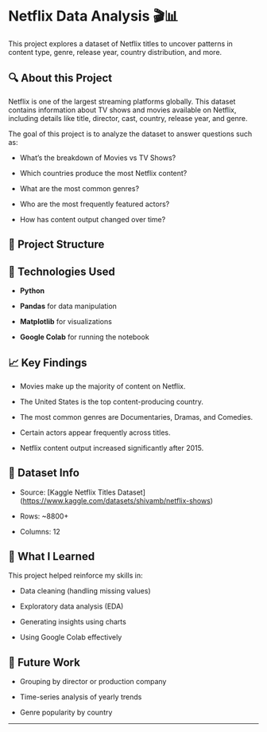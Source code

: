 # Netflix Data Analysis 🎬📊



This project explores a dataset of Netflix titles to uncover patterns in content type, genre, release year, country distribution, and more.



## 🔍 About this Project



Netflix is one of the largest streaming platforms globally. This dataset contains information about TV shows and movies available on Netflix, including details like title, director, cast, country, release year, and genre.



The goal of this project is to analyze the dataset to answer questions such as:

- What’s the breakdown of Movies vs TV Shows?

- Which countries produce the most Netflix content?

- What are the most common genres?

- Who are the most frequently featured actors?

- How has content output changed over time?



## 📁 Project Structure





## 🧪 Technologies Used



- **Python**

- **Pandas** for data manipulation

- **Matplotlib** for visualizations

- **Google Colab** for running the notebook



## 📈 Key Findings



- Movies make up the majority of content on Netflix.

- The United States is the top content-producing country.

- The most common genres are Documentaries, Dramas, and Comedies.

- Certain actors appear frequently across titles.

- Netflix content output increased significantly after 2015.



## 📂 Dataset Info



- Source: \[Kaggle Netflix Titles Dataset](https://www.kaggle.com/datasets/shivamb/netflix-shows)

- Rows: ~8800+

- Columns: 12



## 🧠 What I Learned



This project helped reinforce my skills in:

- Data cleaning (handling missing values)

- Exploratory data analysis (EDA)

- Generating insights using charts

- Using Google Colab effectively



## 📌 Future Work



- Grouping by director or production company

- Time-series analysis of yearly trends

- Genre popularity by country



---





